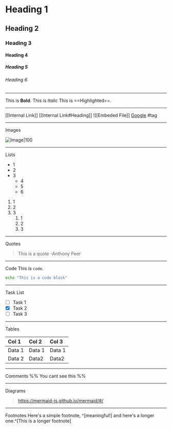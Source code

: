 # Heading 1
## Heading 2
### Heading 3
#### Heading 4
##### Heading 5
###### Heading 6
---
This is **Bold**.
This is *Italic*
This is ==Highlighted==.
***
[[Internal Link]]
[[Internal Link#Heading]]
![[Embeded File]]
[Google](https://www.google.com)
#tag
***
Images

![Image|100](URL)
***
Lists
- 1
- 2
- 3
	- 4
	- 5
	- 6

1. 1
2. 2
3. 3
	1. 1
	2. 2
	3. 3
---
Quotes
> This is a quote
\-Anthony Peer
---
Code
This is `code`.
```bash
echo "This is a code block"
```
---
Task List
- [ ] Task 1
- [x] Task 2
- [ ] Task 3
---
Tables

| Col 1  | Col 2  | Col 3  |
|:------ |:------ |:------ |
| Data 1 | Data 1 | Data 1 |
| Data 2 | Data2  | Data2  |
***
Comments
%% You cant see this %%
***
Diagrams
>https://mermaid-js.github.io/mermaid/#/
***
Footnotes
Here's a simple footnote, ^[meaningful!] and here's a longer one.^[This is a longer footnote]





